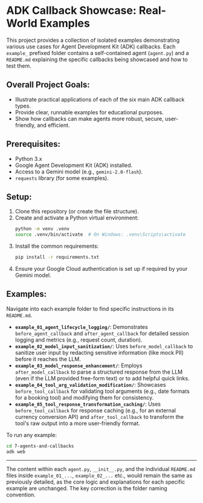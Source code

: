 # ADK Callback Showcase: Real-World Examples

This project provides a collection of isolated examples demonstrating various use cases for Agent Development Kit (ADK) callbacks. Each `example_` prefixed folder contains a self-contained agent (`agent.py`) and a `README.md` explaining the specific callbacks being showcased and how to test them.

## Overall Project Goals:

- Illustrate practical applications of each of the six main ADK callback types.
- Provide clear, runnable examples for educational purposes.
- Show how callbacks can make agents more robust, secure, user-friendly, and efficient.

## Prerequisites:

- Python 3.x
- Google Agent Development Kit (ADK) installed.
- Access to a Gemini model (e.g., `gemini-2.0-flash`).
- `requests` library (for some examples).

## Setup:

1.  Clone this repository (or create the file structure).
2.  Create and activate a Python virtual environment:
    ```bash
    python -m venv .venv
    source .venv/bin/activate  # On Windows: .venv\Scripts\activate
    ```
3.  Install the common requirements:
    ```bash
    pip install -r requirements.txt
    ```
4.  Ensure your Google Cloud authentication is set up if required by your Gemini model.

## Examples:

Navigate into each example folder to find specific instructions in its `README.md`.

- **`example_01_agent_lifecycle_logging/`**: Demonstrates `before_agent_callback` and `after_agent_callback` for detailed session logging and metrics (e.g., request count, duration).
- **`example_02_model_input_sanitization/`**: Uses `before_model_callback` to sanitize user input by redacting sensitive information (like mock PII) before it reaches the LLM.
- **`example_03_model_response_enhancement/`**: Employs `after_model_callback` to parse a structured response from the LLM (even if the LLM provided free-form text) or to add helpful quick links.
- **`example_04_tool_arg_validation_modification/`**: Showcases `before_tool_callback` for validating tool arguments (e.g., date formats for a booking tool) and modifying them for consistency.
- **`example_05_tool_response_transformation_caching/`**: Uses `before_tool_callback` for response caching (e.g., for an external currency conversion API) and `after_tool_callback` to transform the tool's raw output into a more user-friendly format.

To run any example:

```bash
cd 7-agents-and-callbacks
adk web
```

---

The content within each `agent.py`, `__init__.py`, and the individual `README.md` files inside `example_01_...`, `example_02_...` etc., would remain the same as previously detailed, as the core logic and explanations for each specific example are unchanged. The key correction is the folder naming convention.
